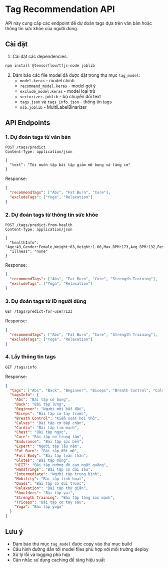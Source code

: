 # Tag Recommendation API

API này cung cấp các endpoint để dự đoán tags dựa trên văn bản hoặc thông tin sức khỏe của người dùng.

## Cài đặt

1. Cài đặt các dependencies:

```bash
npm install @tensorflow/tfjs-node joblib
```

2. Đảm bảo các file model đã được đặt trong thư mục `tag_model`:
   - `model.keras` - model chính
   - `recommend_model.keras` - model gợi ý
   - `exclude_model.keras` - model loại trừ
   - `vectorizer.joblib` - bộ chuyển đổi text
   - `tags.json` và `tags_info.json` - thông tin tags
   - `mlb.joblib` - MultiLabelBinarizer

## API Endpoints

### 1. Dự đoán tags từ văn bản

```http
POST /tags/predict
Content-Type: application/json

{
  "text": "Tôi muốn tập bài tập giảm mỡ bụng và tăng cơ"
}
```

Response:
```json
{
  "recommendTags": ["Abs", "Fat Burn", "Core"],
  "excludeTags": ["Yoga", "Relaxation"]
}
```

### 2. Dự đoán tags từ thông tin sức khỏe

```http
POST /tags/predict-from-health
Content-Type: application/json

{
  "healthInfo": "Age:43,Gender:Female,Weight:63,Height:1.66,Max_BPM:173,Avg_BPM:132,Resting_BPM:72,Session_Duration:1.9,Calories_Burned:665,Experience_Level:Expert,Fat_Percentage:24,Water_Intake:2.7,Workout_Frequency:4,BMI:22.9",
  "illness": "none"
}
```

Response:
```json
{
  "recommendTags": ["Abs", "Fat Burn", "Core", "Strength Training"],
  "excludeTags": ["Yoga", "Relaxation"]
}
```

### 3. Dự đoán tags từ ID người dùng

```http
GET /tags/predict-for-user/123
```

Response:
```json
{
  "recommendTags": ["Abs", "Fat Burn", "Core", "Strength Training"],
  "excludeTags": ["Yoga", "Relaxation"]
}
```

### 4. Lấy thông tin tags

```http
GET /tags/info
```

Response:
```json
{
  "tags": ["Abs", "Back", "Beginner", "Biceps", "Breath Control", "Calves", "Cardio", "Chest", "Core", "Endurance", "Expert", "Fat Burn", "Full Body", "Glutes", "HIIT", "Hamstrings", "Intermediate", "Mobility", "Quads", "Relaxation", "Shoulders", "Strength Training", "Triceps", "Yoga"],
  "tagsInfo": {
    "Abs": "Bài tập cơ bụng",
    "Back": "Bài tập lưng",
    "Beginner": "Người mới bắt đầu",
    "Biceps": "Bài tập cơ tay trước",
    "Breath Control": "Kiểm soát hơi thở",
    "Calves": "Bài tập cơ bắp chân",
    "Cardio": "Bài tập tim mạch",
    "Chest": "Bài tập ngực",
    "Core": "Bài tập cơ trung tâm",
    "Endurance": "Bài tập sức bền",
    "Expert": "Người tập lâu năm",
    "Fat Burn": "Bài tập đốt mỡ",
    "Full Body": "Bài tập toàn thân",
    "Glutes": "Bài tập mông",
    "HIIT": "Bài tập cường độ cao ngắt quãng",
    "Hamstrings": "Bài tập cơ đùi sau",
    "Intermediate": "Người tập trung bình",
    "Mobility": "Bài tập linh hoạt",
    "Quads": "Bài tập cơ đùi trước",
    "Relaxation": "Bài tập thư giãn",
    "Shoulders": "Bài tập vai",
    "Strength Training": "Bài tập tăng sức mạnh",
    "Triceps": "Bài tập cơ tay sau",
    "Yoga": "Bài tập yoga"
  }
}
```

## Lưu ý

- Đảm bảo thư mục `tag_model` được copy vào thư mục build
- Cấu hình đường dẫn tới model files phù hợp với môi trường deploy
- Xử lý lỗi và logging phù hợp
- Cân nhắc sử dụng caching để tăng hiệu suất 